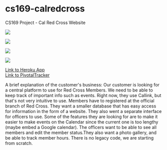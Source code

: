 # cs169-calredcross
CS169 Project - Cal Red Cross Website 


<a href="https://codeclimate.com/github/hiftekhar/cs169-calredcross"><img src="https://codeclimate.com/github/hiftekhar/cs169-calredcross/badges/gpa.svg" /></a>

<a href="https://codeclimate.com/github/hiftekhar/cs169-calredcross/coverage"><img src="https://codeclimate.com/github/hiftekhar/cs169-calredcross/badges/coverage.svg" /></a>

<a href="https://codeclimate.com/github/hiftekhar/cs169-calredcross"><img src="https://codeclimate.com/github/hiftekhar/cs169-calredcross/badges/issue_count.svg" /></a>


<a href="https://travis-ci.org/hiftekhar/cs169-calredcross.svg?branch=master"><img src = "https://travis-ci.org/hiftekhar/cs169-calredcross.svg?branch=master" />
</a>

<a href="https://shrouded-atoll-13659.herokuapp.com/"><div>Link to Heroku App</div></a>
<a href="https://www.pivotaltracker.com/n/projects/1885881"><div>Link to PivotalTracker</div></a>


A brief explanation of the customer's business:
Our customer is looking for a central platform to use for Red Cross Members. We
need to be able to keep track of important info such as events. Right now, they
use Callink, but that's not very intuitive to use. Members have to registered at
the official branch of Red Cross. They want a smaller database that has easy
access for information in the form of a website. They also went a separate
interface for officers to use. Some of the features they are looking for are to
make it easier to make events on the Calendar since the current one is too
lengthy (maybe embed a Google calendar). The officers want to be able to see all
members and edit the member status.They also want a photo gallery, and be able
to track member hours. There is no legacy code, we are starting from scratch.
